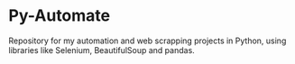 # Py-Automate
Repository for my automation and web scrapping projects in Python, using libraries like Selenium, BeautifulSoup and pandas.
